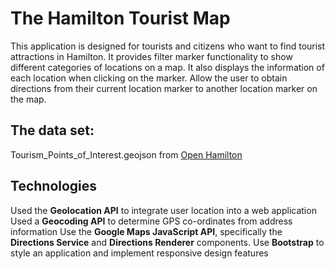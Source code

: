 # The Hamilton Tourist Map
This application is designed for tourists and citizens who want to find tourist attractions in Hamilton. It provides filter marker functionality to show different categories of locations on a map. It also displays the information of each location when clicking on the marker. Allow the user to obtain directions from their current location marker to another location marker on the map.
## The data set: 
Tourism_Points_of_Interest.geojson from [Open Hamilton](https://open.hamilton.ca/)
## Technologies
Used the **Geolocation API** to integrate user location into a web application
Used a **Geocoding API** to determine GPS co-ordinates from address information
Use the **Google Maps JavaScript API**, specifically the **Directions Service** and **Directions Renderer** components.
Use **Bootstrap** to style an application and implement responsive design features
